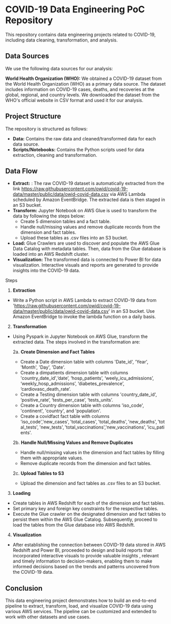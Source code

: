 # COVID-19 Data Engineering PoC Repository

This repository contains data engineering projects related to COVID-19, including data cleaning, transformation, and analysis.

## Data Sources

We use the following data sources for our analysis:

 **World Health Organization (WHO):** We obtained a COVID-19 dataset from the World Health Organization (WHO) as a primary data source. The dataset includes information on COVID-19 cases, deaths, and recoveries at the global, regional, and country levels. We downloaded the dataset from the WHO's official website in CSV format and used it for our analysis.
 
## Project Structure
The repository is structured as follows:

- **Data:** Contains the raw data and cleaned/transformed data for each data source.
- **Scripts/Notebooks:** Contains the Python scripts used for data extraction, cleaning and transformation.

## Data Flow
- **Extract:** : The raw COVID-19 dataset is automatically extracted from the link https://raw.githubusercontent.com/owid/covid-19-data/master/public/data/owid-covid-data.csv via AWS Lambda scheduled by Amazon EventBridge. The extracted data is then staged in an S3 bucket.
- **Transform:** Jupyter Notebook on AWS Glue is used to transform the data by following the steps below:
  - Create 5 dimension tables and a fact table.
  - Handle null/missing values and remove duplicate records from the dimension and fact tables.
  - Upload these tables as .csv files into an S3 bucket.
- **Load:** Glue Crawlers are used to discover and populate the AWS Glue Data Catalog with metadata tables. Then, data from the Glue database is loaded into an AWS Redshift cluster.
- **Visualization:** The transformed data is connected to Power BI for data visualization. Interactive visuals and reports are generated to provide insights into the COVID-19 data.

Steps
1. **Extraction**
- Write a Python script in AWS Lambda to extract COVID-19 data from 'https://raw.githubusercontent.com/owid/covid-19-data/master/public/data/owid-covid-data.csv' in an S3 bucket. Use Amazon EventBridge to invoke the lambda function on a daily basis.

2. **Transformation**
- Using Pyspark in Jupyter Notebook on AWS Glue, transform the extracted data. The steps involved in the transformation are:

  2a. **Create Dimension and Fact Tables**
    - Create a Date dimension table with columns 'Date_id', 'Year', 'Month', 'Day', 'Date'.
    - Create a dimpatients dimension table with columns 'country_date_id',‘date’, ‘hosp_patients’, ‘weely_icu_admissions’, ‘weekly_hosp_admissions’, ‘diabetes_prevalence’, ‘cardiovasc_death_rate’.
    - Create a Testing dimension table with columns 'country_date_id', ‘positive_rate’, ‘tests_per_case’, ‘tests_units’.
    - Create a Country dimension table with columns 'iso_code', 'continent', 'country', and 'population'.
    - Create a covidfact fact table with columns 'iso_code','new_cases', 'total_cases', 'total_deaths', 'new_deaths', 'total_tests', 'new_tests', 'total_vaccinations','new_vaccinations', 'icu_patients'.
    
  2b. **Handle Null/Missing Values and Remove Duplicates**
    - Handle null/missing values in the dimension and fact tables by filling them with appropriate values.
    - Remove duplicate records from the dimension and fact tables.
    
  2c. **Upload Tables to S3**
    - Upload the dimension and fact tables as .csv files to an S3 bucket.

3. **Loading**
- Create tables in AWS Redshift for each of the dimension and fact tables.
- Set primary key and foreign key constraints for the respective tables.
- Execute the Glue crawler on the designated dimension and fact tables to persist them within the AWS Glue Catalog. Subsequently, proceed to load the tables from the Glue database into AWS Redshift.

4. **Visualization**
- After establishing the connection between COVID-19 data stored in AWS Redshift and Power BI, proceeded to design and build reports that incorporated interactive visuals to provide valuable insights , relevant and timely information to decision-makers, enabling them to make informed decisions based on the trends and patterns uncovered from the COVID-19 data.

## Conclusion
This data engineering project demonstrates how to build an end-to-end pipeline to extract, transform, load, and visualize COVID-19 data using various AWS services. The pipeline can be customized and extended to work with other datasets and use cases.
